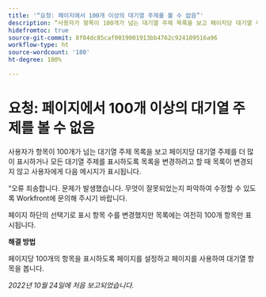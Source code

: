 ```yaml
---
title: '“요청: 페이지에서 100개 이상의 대기열 주제를 볼 수 없음”'
description: “사용자가 항목이 100개가 넘는 대기열 주제 목록을 보고 페이지당 대기열 주제를 더 많이 표시하거나 모든 대기열 주제를 표시하도록 목록을 변경하려고 할 때 목록이 변경되지 않고 사용자에게 오류 메시지가 표시됩니다.”
hidefromtoc: true
source-git-commit: 8f04dc85caf0019001913bb4762c924109516a96
workflow-type: ht
source-wordcount: '180'
ht-degree: 100%

---
```



# 요청: 페이지에서 100개 이상의 대기열 주제를 볼 수 없음

사용자가 항목이 100개가 넘는 대기열 주제 목록을 보고 페이지당 대기열 주제를 더 많이 표시하거나 모든 대기열 주제를 표시하도록 목록을 변경하려고 할 때 목록이 변경되지 않고 사용자에게 다음 메시지가 표시됩니다.

“오류 죄송합니다. 문제가 발생했습니다. 무엇이 잘못되었는지 파악하여 수정할 수 있도록 Workfront에 문의해 주시기 바랍니다.

페이지 하단의 선택기로 표시 항목 수를 변경했지만 목록에는 여전히 100개 항목만 표시됩니다.

**해결 방법**

페이지당 100개의 항목을 표시하도록 페이지를 설정하고 페이지를 사용하여 대기열 항목을 봅니다.

_2022년 10월 24일에 처음 보고되었습니다._

